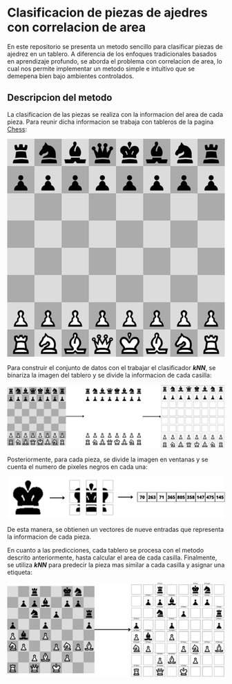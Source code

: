 # Clasificacion de piezas de ajedres con correlacion de area
En este repositorio se presenta un metodo sencillo para clasificar piezas de ajedrez en un tablero. A diferencia de los enfoques tradicionales basados en aprendizaje profundo, se aborda el problema con correlacion de area, lo cual nos permite implementar un metodo simple e intuitivo que se demepena bien bajo ambientes controlados.

## Descripcion del metodo
La clasificacion de las piezas se realiza con la informacion del area de cada pieza. Para reunir dicha informacion se trabaja con tableros de la pagina [Chess](www.chess.com):

![alt](imgs/board.jpeg)

Para construir el conjunto de datos con el trabajar el clasificador ***kNN***, se binariza la imagen del tablero y se divide la informacion de cada casilla:

![alt](imgs/Tablero.png)

Posteriormente, para cada pieza, se divide la imagen en ventanas y se cuenta el numero de pixeles negros en cada una:

![alt](imgs/KingArea.png)

De esta manera, se obtienen un vectores de nueve entradas que representa la informacion de cada pieza.

En cuanto a las predicciones, cada tablero se procesa con el metodo descrito anteriormente, hasta calcular el area de cada casilla. Finalmente, se utiliza ***kNN*** para predecir la pieza mas similar a cada casilla y asignar una etiqueta:

![alt](imgs/Prediccion.png)